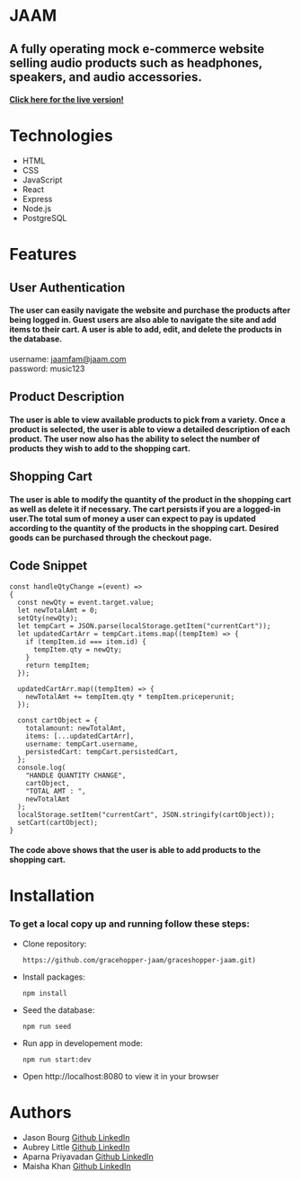 # JAAM 

## A fully operating mock e-commerce website selling audio products such as headphones, speakers, and audio accessories.

#### [Click here for the live version!](https://jaam-again.fly.dev/)

# Technologies
- HTML
- CSS
- JavaScript
- React
- Express
- Node.js
- PostgreSQL

# Features
## User Authentication
#### The user can easily navigate the website and purchase the products after being logged in. Guest users are also able to navigate the site and add items to their cart. A user is able to add, edit, and delete the products in the database.
username: jaamfam@jaam.com  
password: music123

## Product Description
#### The user is able to view available products to pick from a variety. Once a product is selected, the user is able to view a detailed description of each product. The user now also has the ability to select the number of products they wish to add to the shopping cart. 

## Shopping Cart
#### The user is able to modify the quantity of the product in the shopping cart as well as delete it if necessary. The cart persists if you are a logged-in user.The total sum of money a user can expect to pay is updated according to the quantity of the products in the shopping cart. Desired goods can be purchased through the checkout page.

## Code Snippet 
```
const handleQtyChange =(event) =>
{
  const newQty = event.target.value;
  let newTotalAmt = 0;
  setQty(newQty);
  let tempCart = JSON.parse(localStorage.getItem("currentCart"));
  let updatedCartArr = tempCart.items.map((tempItem) => {
    if (tempItem.id === item.id) {
      tempItem.qty = newQty;
    }
    return tempItem;
  });

  updatedCartArr.map((tempItem) => {
    newTotalAmt += tempItem.qty * tempItem.priceperunit;
  });

  const cartObject = {
    totalamount: newTotalAmt,
    items: [...updatedCartArr], 
    username: tempCart.username,
    persistedCart: tempCart.persistedCart,
  };
  console.log(
    "HANDLE QUANTITY CHANGE",
    cartObject,
    "TOTAL AMT : ",
    newTotalAmt
  );
  localStorage.setItem("currentCart", JSON.stringify(cartObject));
  setCart(cartObject);
}

```
#### The code above shows that the user is able to add products to the shopping cart.

# Installation
### To get a local copy up and running follow these steps:
- Clone repository:
  ```
  https://github.com/gracehopper-jaam/graceshopper-jaam.git) 
  ```
- Install packages:
  ```
  npm install
  ```
- Seed the database:
  ```
  npm run seed
  ```
- Run app in developement mode: 
  ```
  npm run start:dev
  ```
- Open http://localhost:8080 to view it in your browser

# Authors
- Jason Bourg		 	  [Github  ](https://github.com/jbourg4364)     [LinkedIn](https://www.linkedin.com/in/jason-bourg/)
- Aubrey Little 	  [Github ](https://github.com/aubrey042)       [LinkedIn](https://www.linkedin.com/in/aubrey-little/)
- Aparna Priyavadan	[Github  ](https://github.com/aparnas12)      [LinkedIn](https://www.linkedin.com/in/aparna-priyavadan-33989a211/)
- Maisha Khan		    [Github  ](https://github.com/maishasaiyara)  [LinkedIn](https://www.linkedin.com/in/maishasaiyara)


